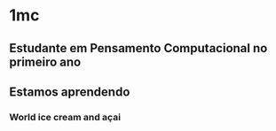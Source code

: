 # 1mc
## Estudante em Pensamento Computacional no primeiro ano
## Estamos aprendendo
### World ice cream and açai 
